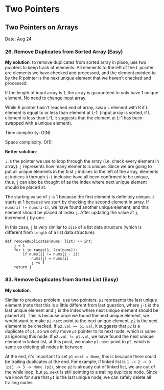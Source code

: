# Two Pointers


## Two Pointers on Arrays

Date: Aug 24
### 26. Remove Duplicates from Sorted Array (Easy)
**My solution**: to remove duplicates from sorted array in place, use two pointers to keep track of elements.
All elements to the left of the L pointer are elements we have checked and processed, and the element pointed to by the R pointer
is the next unique element that we haven't checked and processed.

If the length of input array is 1, the array is guaranteed to only have 1 unique element. No need to change input array.

While R pointer hasn't reached end of array, swap L element with R if L element is equal to or less than element at L-1.
(input array is sorted, if L element is less than L-1, it suggests that the element at L-1 has been swapped with a unique element).

Time complexity: O(N)

Space complexity: O(1)

**Better solution**:

`i` is the pointer we use to loop through the array (i.e. check every element in array).
`j` represents how many elements is unique. Since we are going to put all unique elements in the first `j` indices to the left
of the array, elements at indices `0` through `j-1` inclusive have all been confirmed to be unique, thus, `j` can also be thought of as the index where next unique element should be placed at.

The starting value of `j` is 1 because the first element is definitely unique.
`i` starts at 1 because we start by checking the second element in array. 
If `nums[i] != nums[i-1]`, we have found another unique element, and this element should be placed at index `j`. After updating the value at `j`, increment `j` by one.

In this case, `j` is very similar to `size` of a list data structure (which is different from `length` of a list data structure).

```python3
def removeDuplicates(nums: list) -> int:
    j = 1
    for i in range(1, len(nums)):
        if nums[i] != nums[i - 1]:
            nums[j] = nums[i]
            j += 1
    return j
```

### 83. Remove Duplicates from Sorted List (Easy)
**My solution**:

Similar to previous problem, use two pointers. 
`p1` represents the last unique element (note that this is a little different from last question,
where `j-1` is the last unique element and `j` is the index where next unique element should be placed at).
This is because once we found the next unique element, we would want to make `p1.next` point to the next unique element.
`p2` is the next element to be checked. If `p2.val == p1.val`, it suggests that `p2` is a duplicate
of `p1`, so we only move `p2` pointer to its next node, which is same as ignoring this node. If `p2.val != p1.val`,
we have found the next unique element in linked list, at this point, we make `p1.next` point to `p2`, which is
same as deleting all nodes in between.

At the end, it's important to set `p1.next = None`, this is because there could be trailing duplicates at the end. For example, 
if linked list is `1 -> 2 -> 3 (p1) -> 3 -> None (p2)`, since `p2` is already out of linked list, we are out of
the while loop, but `p1.next` is still pointing to a trailing duplicate node.
Since we know for sure that `p1` is the last unique node, we can safely delete all trailing nodes.